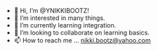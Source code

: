 - 👋 Hi, I’m @YNIKKIBOOTZ!
- 👀 I’m interested in many things. 
- 🌱 I’m currently learning integration.
- 💞️ I’m looking to collaborate on learning basics.
- 📫 How to reach me ... nikki.bootz@yahoo.com

<!---
YNIKKIBOOTZ/YNIKKIBOOTZ is a ✨ special ✨ repository because its `README.md` (this file) appears on your GitHub profile.
You can click the Preview link to take a look at your changes.
--->
